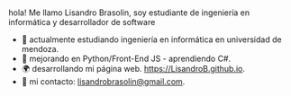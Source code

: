 ###
hola! Me llamo Lisandro Brasolin, soy estudiante de ingeniería en informática y desarrollador de software

- 📝 actualmente estudiando ingeniería en informática en universidad de mendoza.
- 🌱 mejorando en Python/Front-End JS - aprendiendo C#.
- 🌍 desarrollando mi página web. https://LisandroB.github.io.
- 📨 mi contacto: lisandrobrasolin@gmail.com.
  
<!--
**LisandroB/LisandroB** is a ✨ _special_ ✨ repository because its `README.md` (this file) appears on your GitHub profile.


